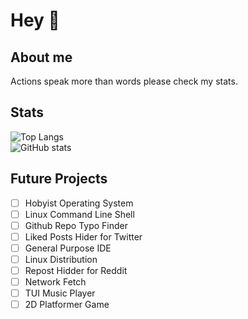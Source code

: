 # Hey 👋

## About me
Actions speak more than words please check my stats.

## Stats
![Top Langs](https://github-readme-stats.vercel.app/api/top-langs/?username=Alex-Bastola&layout=compact&theme=radical)
<br>
![GitHub stats](https://github-readme-stats.vercel.app/api?username=Alex-Bastola&theme=radical)

## Future Projects
- [ ] Hobyist Operating System
- [ ] Linux Command Line Shell
- [ ] Github Repo Typo Finder
- [ ] Liked Posts Hider for Twitter
- [ ] General Purpose IDE
- [ ] Linux Distribution 
- [ ] Repost Hidder for Reddit
- [ ] Network Fetch
- [ ] TUI Music Player
- [ ] 2D Platformer Game
